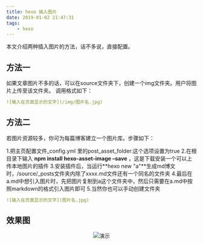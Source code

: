 ```yaml
---
title: hexo 插入图片
date: 2019-01-02 21:47:31
tags:
    - hexo
---
```

本文介绍两种插入图片的方法，话不多说，直接配置。
## 方法一
如果文章图片不多的话，可以在source文件夹下，创建一个img文件夹。用户将图片上传至该文件夹。
调用格式如下：
```yaml
![输入在页面显示的文字](/img/图片名.jpg)
```
## 方法二
若图片资源较多，你可为每篇博客建立一个图片库。步骤如下：

1.把主页配置文件_config.yml 里的post_asset_folder:这个选项设置为true
2.在根目录下输入 **npm install hexo-asset-image –save** ，这是下载安装一个可以上传本地图片的插件
3.安装插件后，当运行**hexo new "a"**生成md博文时，/source/_posts文件夹内除了xxxx.md文件还有一个同名的文件夹
4.最后在a.md中想引入图片时，先把图片复制到a这个文件夹中，然后只需要在a.md中按照markdown的格式引入图片即可
5.当然你也可以手动创建文件夹
```yaml
![输入在页面显示的文字](图片名.jpg)
```
## 效果图
<div align=center>

![演示](/img/ms.jpg)
</div>